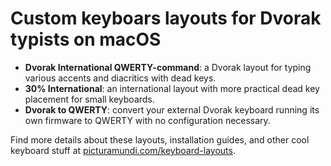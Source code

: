 # Custom keyboars layouts for Dvorak typists on macOS

- **Dvorak International QWERTY-command**: a Dvorak layout for typing various accents and diacritics with dead keys.
- **30% International**: an international layout with more practical dead key placement for small keyboards.
- **Dvorak to QWERTY**: convert your external Dvorak keyboard running its own firmware to QWERTY with no configuration necessary.

Find more details about these layouts, installation guides, and other cool keyboard stuff at [picturamundi.com/keyboard-layouts](https://picturamundi.com/keyboard-layouts).
